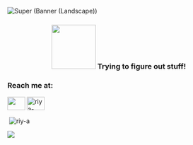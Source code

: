 ![Super (Banner (Landscape))](https://user-images.githubusercontent.com/91636803/179371212-94e9efd9-7a6d-4c51-b9c2-3672e2eae2fd.jpg)

<h3 align="center"><img src="https://user-images.githubusercontent.com/91636803/179371004-694c3498-9cae-461d-8ec3-05b199d16af4.gif" width="100" height="100"> Trying to figure out stuff! </h1>



<h3 align="left">Reach me at:</h3>
<p align="left">
<a href="mailto:riyasingh6392@gmail.com?" target="blank"><img align="center" src="https://user-images.githubusercontent.com/78693959/179521570-5f22e77c-6a35-4fa9-9e3a-5c09ba16db03.png" height="30" width="40"
/></a>
<a href="https://linkedin.com/in/riya-singh-779786205" target="blank"><img align="center" src="https://raw.githubusercontent.com/rahuldkjain/github-profile-readme-generator/master/src/images/icons/Social/linked-in-alt.svg" alt="riya-singh-779786205" height="30" width="40" /></a>

</p>


<p>&nbsp;<img align="center" src="https://github-readme-stats.vercel.app/api?username=riy-a&count_private=true&show_icons=true&theme=radical" alt="riy-a" /></p>

<p><img align="center" src="https://github-readme-streak-stats.herokuapp.com?user=riy-a&theme=dark" /></p>
